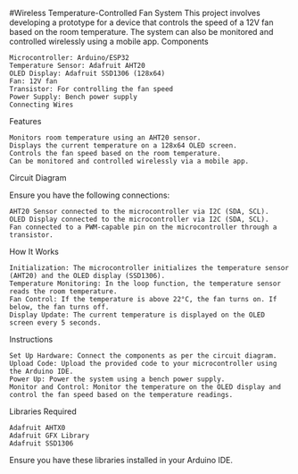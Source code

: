 #Wireless Temperature-Controlled Fan System
This project involves developing a prototype for a device that controls the speed of a 12V fan based on the room temperature. The system can also be monitored and controlled wirelessly using a mobile app.
Components

    Microcontroller: Arduino/ESP32
    Temperature Sensor: Adafruit AHT20
    OLED Display: Adafruit SSD1306 (128x64)
    Fan: 12V fan
    Transistor: For controlling the fan speed
    Power Supply: Bench power supply
    Connecting Wires

Features

    Monitors room temperature using an AHT20 sensor.
    Displays the current temperature on a 128x64 OLED screen.
    Controls the fan speed based on the room temperature.
    Can be monitored and controlled wirelessly via a mobile app.

Circuit Diagram

Ensure you have the following connections:

    AHT20 Sensor connected to the microcontroller via I2C (SDA, SCL).
    OLED Display connected to the microcontroller via I2C (SDA, SCL).
    Fan connected to a PWM-capable pin on the microcontroller through a transistor.

How It Works

    Initialization: The microcontroller initializes the temperature sensor (AHT20) and the OLED display (SSD1306).
    Temperature Monitoring: In the loop function, the temperature sensor reads the room temperature.
    Fan Control: If the temperature is above 22°C, the fan turns on. If below, the fan turns off.
    Display Update: The current temperature is displayed on the OLED screen every 5 seconds.

Instructions

    Set Up Hardware: Connect the components as per the circuit diagram.
    Upload Code: Upload the provided code to your microcontroller using the Arduino IDE.
    Power Up: Power the system using a bench power supply.
    Monitor and Control: Monitor the temperature on the OLED display and control the fan speed based on the temperature readings.

Libraries Required

    Adafruit AHTX0
    Adafruit GFX Library
    Adafruit SSD1306

Ensure you have these libraries installed in your Arduino IDE.
